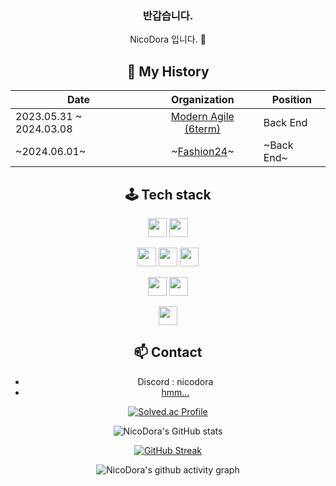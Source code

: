 <div align="center">

### 반갑습니다.

NicoDora 입니다. 👋

## 📖 My History

<!-- <div align="center"> -->

| Date                    |                         Organization                         | Position   |
| ----------------------- | :----------------------------------------------------------: | ---------- |
| 2023.05.31 ~ 2024.03.08 | [Modern Agile (6term)](https://github.com/modern-agile-team) | Back End   |
| ~2024.06.01~            |    ~[Fashion24](https://github.com/fashion24-developer)~     | ~Back End~ |

<!-- </div> -->

## 🕹️ Tech stack

<a><img src="https://img.shields.io/badge/TypeScript-007ACC?style=for-the-badge&logo=typescript&logoColor=white" height="30"/></a> <a><img src="https://img.shields.io/badge/JavaScript-F7DF1E?style=for-the-badge&logo=JavaScript&logoColor=white" height="30"/></a>

<a><img src="https://img.shields.io/badge/NestJs-E0234E?style=for-the-badge&logo=NestJs&logoColor=white" height="30"/></a> <a><img src="https://img.shields.io/badge/redis-%23DD0031.svg?&style=for-the-badge&logo=redis&logoColor=white" height="30"/></a> <a><img src="https://img.shields.io/badge/Node.js-43853D?style=for-the-badge&logo=node.js&logoColor=white" height="30"/></a>

<a><img src="https://img.shields.io/badge/auth0-EB5424.svg?&style=for-the-badge&logo=auth0&logoColor=white" height="30"/></a> <a><img src="https://img.shields.io/badge/json%20web%20tokens-323330?style=for-the-badge&logo=json-web-tokens&logoColor=white" height="30"/></a>

<a><img src="https://img.shields.io/badge/mysql-4479A1?style=for-the-badge&logo=mysql&logoColor=white" height="30"/></a>

## 📫 Contact

- Discord : nicodora
- [hmm...](https://i.esdrop.com/d/f/WaaaCJFBsq/ABsz8K87Qv.png)

[![Solved.ac Profile](http://mazassumnida.wtf/api/v2/generate_badge?boj=nicodora)](https://solved.ac/nicodora/)

![NicoDora's GitHub stats](https://github-readme-stats.vercel.app/api?username=NicoDora&theme=tokyonight&show_icons=true)

[![GitHub Streak](https://streak-stats.demolab.com?user=NicoDora&theme=tokyonight)](https://git.io/streak-stats)

![NicoDora's github activity graph](https://github-readme-activity-graph.vercel.app/graph?username=NicoDora&theme=tokyo-night)

</div>
